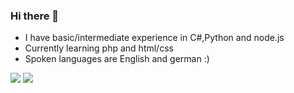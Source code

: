 ### Hi there 👋

- I have basic/intermediate experience in C#,Python and node.js
- Currently learning php and html/css
- Spoken languages are English and german :)

![](https://komarev.com/ghpvc/?username=Incog-Makes&color=a71919)
![](https://hit.yhype.me/github/profile?user_id=78238975)
